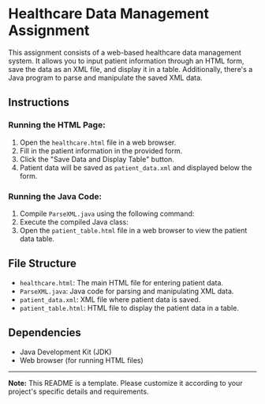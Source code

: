 # Healthcare Data Management Assignment

This assignment consists of a web-based healthcare data management system. It allows you to input patient information through an HTML form, save the data as an XML file, and display it in a table. Additionally, there's a Java program to parse and manipulate the saved XML data.

## Instructions

### Running the HTML Page:

1. Open the `healthcare.html` file in a web browser.
2. Fill in the patient information in the provided form.
3. Click the "Save Data and Display Table" button.
4. Patient data will be saved as `patient_data.xml` and displayed below the form.

### Running the Java Code:

1. Compile `ParseXML.java` using the following command:
2. Execute the compiled Java class:
3. Open the `patient_table.html` file in a web browser to view the patient data table.

## File Structure

- `healthcare.html`: The main HTML file for entering patient data.
- `ParseXML.java`: Java code for parsing and manipulating XML data.
- `patient_data.xml`: XML file where patient data is saved.
- `patient_table.html`: HTML file to display the patient data in a table.

## Dependencies

- Java Development Kit (JDK)
- Web browser (for running HTML files)

---

**Note:** This README is a template. Please customize it according to your project's specific details and requirements.
